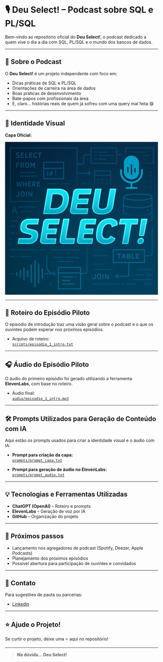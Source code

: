 # 🎙️ Deu Select! – Podcast sobre SQL e PL/SQL

Bem-vindo ao repositório oficial do **Deu Select!**, o podcast dedicado a quem vive o dia a dia com SQL, PL/SQL e o mundo dos bancos de dados.

---

## 📌 Sobre o Podcast

O **Deu Select!** é um projeto independente com foco em:

- Dicas práticas de SQL e PL/SQL
- Orientações de carreira na área de dados
- Boas práticas de desenvolvimento
- Bate-papos com profissionais da área
- E, claro... histórias reais de quem já sofreu com uma query mal feita 😄

---

## 🎨 Identidade Visual

**Capa Oficial:**

![Deu Select! - Podcast Cover](./assets/capa_deuselect.png)

---

## 📝 Roteiro do Episódio Piloto

O episódio de introdução traz uma visão geral sobre o podcast e o que os ouvintes podem esperar nos próximos episódios.

- Arquivo de roteiro:  
[`scripts/episodio_1_intro.txt`](./scripts/script_txt)

---

## 🎧 Áudio do Episódio Piloto

O áudio do primeiro episódio foi gerado utilizando a ferramenta **ElevenLabs**, com base no roteiro.

- Áudio final:  
[`audio/episodio_1_intro.mp3`](./audio/audio_1ep.mp3)

---

## 🛠️ Prompts Utilizados para Geração de Conteúdo com IA

Aqui estão os prompts usados para criar a identidade visual e o áudio com IA:

- **Prompt para criação da capa:**  
[`prompts/prompt_capa.txt`](./prompts/prompt_capa.txt)

- **Prompt para geração de áudio no ElevenLabs:**  
[`prompts/prompt_audio.txt`](./prompts/prompt_audio.txt)

---

## 💡 Tecnologias e Ferramentas Utilizadas

- **ChatGPT (OpenAI)** – Roteiro e prompts
- **ElevenLabs** – Geração de voz por IA
- **GitHub** – Organização do projeto

---

## 📅 Próximos passos

- Lançamento nos agregadores de podcast (Spotify, Deezer, Apple Podcasts)
- Planejamento dos próximos episódios
- Possível abertura para participação de ouvintes e convidados

---

## 📲 Contato

Para sugestões de pauta ou parcerias:

- [Linkedin](linkedin.com/in/campelogabriell/)

---

## ⭐ Ajude o Projeto!

Se curtir o projeto, deixe uma ⭐ aqui no repositório!

---

> **Na dúvida... Deu Select!**
